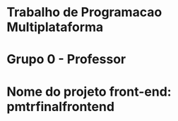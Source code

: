 #
#
# Trabalho de Programacao Multiplataforma 
#
# Grupo 0 - Professor
#
#
# Nome do projeto front-end: pmtrfinalfrontend
